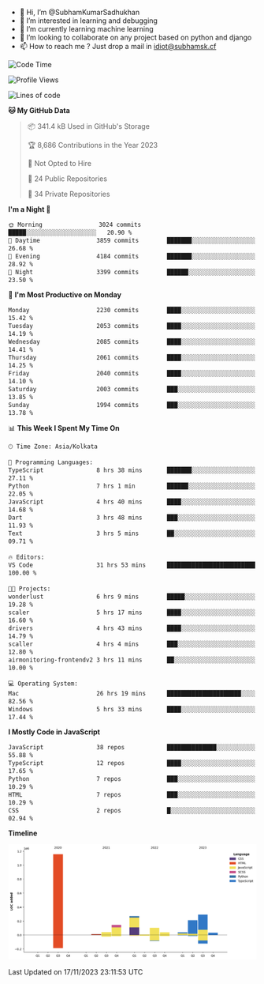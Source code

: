 - 👋 Hi, I’m @SubhamKumarSadhukhan
- 👀 I’m interested in learning and debugging
- 🌱 I’m currently learning machine learning
- 💞️ I’m looking to collaborate on any project based on python and django
- 📫 How to reach me ?
      Just drop a mail in idiot@subhamsk.cf

<!---
SubhamKumarSadhukhan/SubhamKumarSadhukhan is a ✨ special ✨ repository because its `README.md` (this file) appears on your GitHub profile.
You can click the Preview link to take a look at your changes.
--->


<!--START_SECTION:waka-->
![Code Time](http://img.shields.io/badge/Code%20Time-1%2C685%20hrs%204%20mins-blue)

![Profile Views](http://img.shields.io/badge/Profile%20Views-0-blue)

![Lines of code](https://img.shields.io/badge/From%20Hello%20World%20I%27ve%20Written-2.3%20million%20lines%20of%20code-blue)

**🐱 My GitHub Data** 

> 📦 341.4 kB Used in GitHub's Storage 
 > 
> 🏆 8,686 Contributions in the Year 2023
 > 
> 🚫 Not Opted to Hire
 > 
> 📜 24 Public Repositories 
 > 
> 🔑 34 Private Repositories 
 > 
**I'm a Night 🦉** 

```text
🌞 Morning                3024 commits        █████░░░░░░░░░░░░░░░░░░░░   20.90 % 
🌆 Daytime                3859 commits        ███████░░░░░░░░░░░░░░░░░░   26.68 % 
🌃 Evening                4184 commits        ███████░░░░░░░░░░░░░░░░░░   28.92 % 
🌙 Night                  3399 commits        ██████░░░░░░░░░░░░░░░░░░░   23.50 % 
```
📅 **I'm Most Productive on Monday** 

```text
Monday                   2230 commits        ████░░░░░░░░░░░░░░░░░░░░░   15.42 % 
Tuesday                  2053 commits        ████░░░░░░░░░░░░░░░░░░░░░   14.19 % 
Wednesday                2085 commits        ████░░░░░░░░░░░░░░░░░░░░░   14.41 % 
Thursday                 2061 commits        ████░░░░░░░░░░░░░░░░░░░░░   14.25 % 
Friday                   2040 commits        ████░░░░░░░░░░░░░░░░░░░░░   14.10 % 
Saturday                 2003 commits        ███░░░░░░░░░░░░░░░░░░░░░░   13.85 % 
Sunday                   1994 commits        ███░░░░░░░░░░░░░░░░░░░░░░   13.78 % 
```


📊 **This Week I Spent My Time On** 

```text
🕑︎ Time Zone: Asia/Kolkata

💬 Programming Languages: 
TypeScript               8 hrs 38 mins       ███████░░░░░░░░░░░░░░░░░░   27.11 % 
Python                   7 hrs 1 min         ██████░░░░░░░░░░░░░░░░░░░   22.05 % 
JavaScript               4 hrs 40 mins       ████░░░░░░░░░░░░░░░░░░░░░   14.68 % 
Dart                     3 hrs 48 mins       ███░░░░░░░░░░░░░░░░░░░░░░   11.93 % 
Text                     3 hrs 5 mins        ██░░░░░░░░░░░░░░░░░░░░░░░   09.71 % 

🔥 Editors: 
VS Code                  31 hrs 53 mins      █████████████████████████   100.00 % 

🐱‍💻 Projects: 
wonderlust               6 hrs 9 mins        █████░░░░░░░░░░░░░░░░░░░░   19.28 % 
scaler                   5 hrs 17 mins       ████░░░░░░░░░░░░░░░░░░░░░   16.60 % 
drivers                  4 hrs 43 mins       ████░░░░░░░░░░░░░░░░░░░░░   14.79 % 
scaller                  4 hrs 4 mins        ███░░░░░░░░░░░░░░░░░░░░░░   12.80 % 
airmonitoring-frontendv2 3 hrs 11 mins       ██░░░░░░░░░░░░░░░░░░░░░░░   10.00 % 

💻 Operating System: 
Mac                      26 hrs 19 mins      █████████████████████░░░░   82.56 % 
Windows                  5 hrs 33 mins       ████░░░░░░░░░░░░░░░░░░░░░   17.44 % 
```

**I Mostly Code in JavaScript** 

```text
JavaScript               38 repos            ██████████████░░░░░░░░░░░   55.88 % 
TypeScript               12 repos            ████░░░░░░░░░░░░░░░░░░░░░   17.65 % 
Python                   7 repos             ███░░░░░░░░░░░░░░░░░░░░░░   10.29 % 
HTML                     7 repos             ███░░░░░░░░░░░░░░░░░░░░░░   10.29 % 
CSS                      2 repos             █░░░░░░░░░░░░░░░░░░░░░░░░   02.94 % 
```



**Timeline**

![Lines of Code chart](https://raw.githubusercontent.com/SubhamKumarSadhukhan/SubhamKumarSadhukhan/main/assets/bar_graph.png)


 Last Updated on 17/11/2023 23:11:53 UTC
<!--END_SECTION:waka-->
